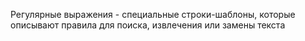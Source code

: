 Регулярные выражения - специальные строки-шаблоны, которые описывают правила для поиска, извлечения или замены текста